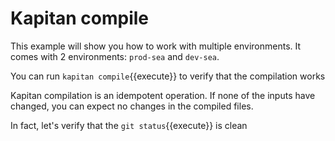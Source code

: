 # Kapitan compile

This example will show you how to work with multiple environments. It comes with 2 environments: `prod-sea` and `dev-sea`. 

You can run `kapitan compile`{{execute}} to verify that the compilation works

Kapitan compilation is an idempotent operation. If none of the inputs have changed, you can expect no changes in the compiled files.

In fact, let's verify that the `git status`{{execute}} is clean
